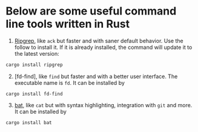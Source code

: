 # Below are some useful command line tools written in Rust
1. [Ripgrep](https://github.com/BurntSushi/ripgrep), like `ack` but faster and with
saner default behavior. Use the follow to install it. If it is already installed,
the command will update it to the latest version:
```bash
cargo install ripgrep
```
2. [fd-find], like `find` but faster and with a better user interface. The
executable name is `fd`. It can be
installed by
```
cargo install fd-find
```
3. [bat](https://github.com/sharkdp/bat), like `cat` but with syntax highlighting,
integration with `git` and more.
It can be installed by
```bash
cargo install bat
```
